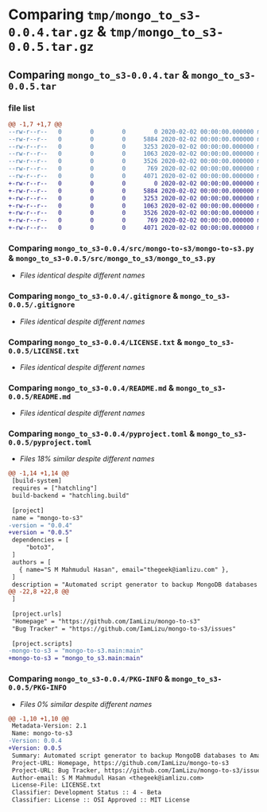 # Comparing `tmp/mongo_to_s3-0.0.4.tar.gz` & `tmp/mongo_to_s3-0.0.5.tar.gz`

## Comparing `mongo_to_s3-0.0.4.tar` & `mongo_to_s3-0.0.5.tar`

### file list

```diff
@@ -1,7 +1,7 @@
--rw-r--r--   0        0        0        0 2020-02-02 00:00:00.000000 mongo_to_s3-0.0.4/src/mongo-to-s3/__init__.py
--rw-r--r--   0        0        0     5884 2020-02-02 00:00:00.000000 mongo_to_s3-0.0.4/src/mongo-to-s3/mongo-to-s3.py
--rw-r--r--   0        0        0     3253 2020-02-02 00:00:00.000000 mongo_to_s3-0.0.4/.gitignore
--rw-r--r--   0        0        0     1063 2020-02-02 00:00:00.000000 mongo_to_s3-0.0.4/LICENSE.txt
--rw-r--r--   0        0        0     3526 2020-02-02 00:00:00.000000 mongo_to_s3-0.0.4/README.md
--rw-r--r--   0        0        0      769 2020-02-02 00:00:00.000000 mongo_to_s3-0.0.4/pyproject.toml
--rw-r--r--   0        0        0     4071 2020-02-02 00:00:00.000000 mongo_to_s3-0.0.4/PKG-INFO
+-rw-r--r--   0        0        0        0 2020-02-02 00:00:00.000000 mongo_to_s3-0.0.5/src/mongo_to_s3/__init__.py
+-rw-r--r--   0        0        0     5884 2020-02-02 00:00:00.000000 mongo_to_s3-0.0.5/src/mongo_to_s3/mongo_to_s3.py
+-rw-r--r--   0        0        0     3253 2020-02-02 00:00:00.000000 mongo_to_s3-0.0.5/.gitignore
+-rw-r--r--   0        0        0     1063 2020-02-02 00:00:00.000000 mongo_to_s3-0.0.5/LICENSE.txt
+-rw-r--r--   0        0        0     3526 2020-02-02 00:00:00.000000 mongo_to_s3-0.0.5/README.md
+-rw-r--r--   0        0        0      769 2020-02-02 00:00:00.000000 mongo_to_s3-0.0.5/pyproject.toml
+-rw-r--r--   0        0        0     4071 2020-02-02 00:00:00.000000 mongo_to_s3-0.0.5/PKG-INFO
```

### Comparing `mongo_to_s3-0.0.4/src/mongo-to-s3/mongo-to-s3.py` & `mongo_to_s3-0.0.5/src/mongo_to_s3/mongo_to_s3.py`

 * *Files identical despite different names*

### Comparing `mongo_to_s3-0.0.4/.gitignore` & `mongo_to_s3-0.0.5/.gitignore`

 * *Files identical despite different names*

### Comparing `mongo_to_s3-0.0.4/LICENSE.txt` & `mongo_to_s3-0.0.5/LICENSE.txt`

 * *Files identical despite different names*

### Comparing `mongo_to_s3-0.0.4/README.md` & `mongo_to_s3-0.0.5/README.md`

 * *Files identical despite different names*

### Comparing `mongo_to_s3-0.0.4/pyproject.toml` & `mongo_to_s3-0.0.5/pyproject.toml`

 * *Files 18% similar despite different names*

```diff
@@ -1,14 +1,14 @@
 [build-system]
 requires = ["hatchling"]
 build-backend = "hatchling.build"
 
 [project]
 name = "mongo-to-s3"
-version = "0.0.4"
+version = "0.0.5"
 dependencies = [
     "boto3",
 ]
 authors = [
   { name="S M Mahmudul Hasan", email="thegeek@iamlizu.com" },
 ]
 description = "Automated script generator to backup MongoDB databases to Amazon S3."
@@ -22,8 +22,8 @@
 ]
 
 [project.urls]
 "Homepage" = "https://github.com/IamLizu/mongo-to-s3"
 "Bug Tracker" = "https://github.com/IamLizu/mongo-to-s3/issues"
 
 [project.scripts]
-mongo-to-s3 = "mongo-to-s3.main:main"
+mongo-to-s3 = "mongo_to_s3.main:main"
```

### Comparing `mongo_to_s3-0.0.4/PKG-INFO` & `mongo_to_s3-0.0.5/PKG-INFO`

 * *Files 0% similar despite different names*

```diff
@@ -1,10 +1,10 @@
 Metadata-Version: 2.1
 Name: mongo-to-s3
-Version: 0.0.4
+Version: 0.0.5
 Summary: Automated script generator to backup MongoDB databases to Amazon S3.
 Project-URL: Homepage, https://github.com/IamLizu/mongo-to-s3
 Project-URL: Bug Tracker, https://github.com/IamLizu/mongo-to-s3/issues
 Author-email: S M Mahmudul Hasan <thegeek@iamlizu.com>
 License-File: LICENSE.txt
 Classifier: Development Status :: 4 - Beta
 Classifier: License :: OSI Approved :: MIT License
```

